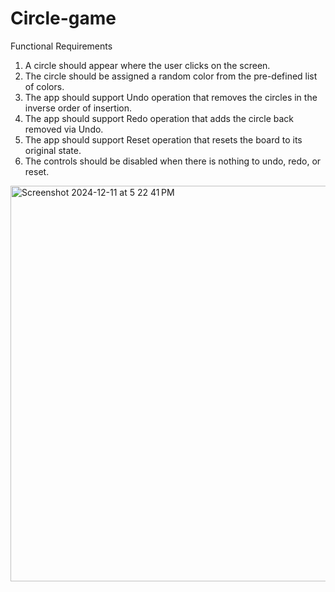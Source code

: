 # Circle-game

Functional Requirements

1) A circle should appear where the user clicks on the screen.
2) The circle should be assigned a random color from the pre-defined list of colors.
3) The app should support Undo operation that removes the circles in the inverse order of insertion.
4) The app should support Redo operation that adds the circle back removed via Undo.
5) The app should support Reset operation that resets the board to its original state.
6) The controls should be disabled when there is nothing to undo, redo, or reset.

<img width="633" alt="Screenshot 2024-12-11 at 5 22 41 PM" src="https://github.com/user-attachments/assets/2b612321-04f4-4318-ab3d-577373225812">
